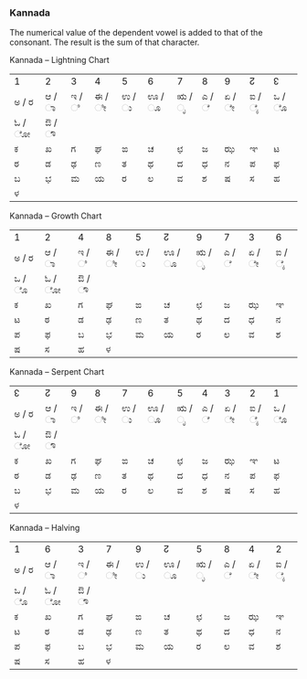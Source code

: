 ### <span id="anchor-47"></span>Kannada

The numerical value of the dependent vowel is added to that of the
consonant. The result is the sum of that character.

Kannada – Lightning Chart

|       |       |       |       |       |       |       |       |       |       |       |
| ----- | ----- | ----- | ----- | ----- | ----- | ----- | ----- | ----- | ----- | ----- |
| 1     | 2     | 3     | 4     | 5     | 6     | 7     | 8     | 9     | ↊     | ↋     |
| ಅ / ರ | ಆ / ಾ | ಇ / ಿ | ಈ / ೀ | ಉ / ು | ಊ / ೂ | ಋ / ೃ | ಎ / ೆ | ಏ / ೇ | ಐ / ೈ | ಒ / ೊ |
| ಓ / ೋ | ಔ / ೌ |       |       |       |       |       |       |       |       |       |
| ಕ     | ಖ     | ಗ     | ಘ     | ಙ     | ಚ     | ಛ     | ಜ     | ಝ     | ಞ     | ಟ     |
| ಠ     | ಡ     | ಢ     | ಣ     | ತ     | ಥ     | ದ     | ಧ     | ನ     | ಪ     | ಫ     |
| ಬ     | ಭ     | ಮ     | ಯ     | ರ     | ಲ     | ವ     | ಶ     | ಷ     | ಸ     | ಹ     |
| ಳ     |       |       |       |       |       |       |       |       |       |       |

Kannada – Growth Chart

|       |       |       |       |       |       |       |       |       |       |
| ----- | ----- | ----- | ----- | ----- | ----- | ----- | ----- | ----- | ----- |
| 1     | 2     | 4     | 8     | 5     | ↊     | 9     | 7     | 3     | 6     |
| ಅ / ರ | ಆ / ಾ | ಇ / ಿ | ಈ / ೀ | ಉ / ು | ಊ / ೂ | ಋ / ೃ | ಎ / ೆ | ಏ / ೇ | ಐ / ೈ |
| ಒ / ೊ | ಓ / ೋ | ಔ / ೌ |       |       |       |       |       |       |       |
| ಕ     | ಖ     | ಗ     | ಘ     | ಙ     | ಚ     | ಛ     | ಜ     | ಝ     | ಞ     |
| ಟ     | ಠ     | ಡ     | ಢ     | ಣ     | ತ     | ಥ     | ದ     | ಧ     | ನ     |
| ಪ     | ಫ     | ಬ     | ಭ     | ಮ     | ಯ     | ರ     | ಲ     | ವ     | ಶ     |
| ಷ     | ಸ     | ಹ     | ಳ     |       |       |       |       |       |       |

Kannada – Serpent Chart

|       |       |       |       |       |       |       |       |       |       |       |
| ----- | ----- | ----- | ----- | ----- | ----- | ----- | ----- | ----- | ----- | ----- |
| ↋     | ↊     | 9     | 8     | 7     | 6     | 5     | 4     | 3     | 2     | 1     |
| ಅ / ರ | ಆ / ಾ | ಇ / ಿ | ಈ / ೀ | ಉ / ು | ಊ / ೂ | ಋ / ೃ | ಎ / ೆ | ಏ / ೇ | ಐ / ೈ | ಒ / ೊ |
| ಓ / ೋ | ಔ / ೌ |       |       |       |       |       |       |       |       |       |
| ಕ     | ಖ     | ಗ     | ಘ     | ಙ     | ಚ     | ಛ     | ಜ     | ಝ     | ಞ     | ಟ     |
| ಠ     | ಡ     | ಢ     | ಣ     | ತ     | ಥ     | ದ     | ಧ     | ನ     | ಪ     | ಫ     |
| ಬ     | ಭ     | ಮ     | ಯ     | ರ     | ಲ     | ವ     | ಶ     | ಷ     | ಸ     | ಹ     |
| ಳ     |       |       |       |       |       |       |       |       |       |       |

Kannada – Halving

|       |       |       |       |       |       |       |       |       |       |
| ----- | ----- | ----- | ----- | ----- | ----- | ----- | ----- | ----- | ----- |
| 1     | 6     | 3     | 7     | 9     | ↊     | 5     | 8     | 4     | 2     |
| ಅ / ರ | ಆ / ಾ | ಇ / ಿ | ಈ / ೀ | ಉ / ು | ಊ / ೂ | ಋ / ೃ | ಎ / ೆ | ಏ / ೇ | ಐ / ೈ |
| ಒ / ೊ | ಓ / ೋ | ಔ / ೌ |       |       |       |       |       |       |       |
| ಕ     | ಖ     | ಗ     | ಘ     | ಙ     | ಚ     | ಛ     | ಜ     | ಝ     | ಞ     |
| ಟ     | ಠ     | ಡ     | ಢ     | ಣ     | ತ     | ಥ     | ದ     | ಧ     | ನ     |
| ಪ     | ಫ     | ಬ     | ಭ     | ಮ     | ಯ     | ರ     | ಲ     | ವ     | ಶ     |
| ಷ     | ಸ     | ಹ     | ಳ     |       |       |       |       |       |       |
